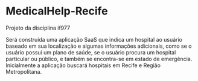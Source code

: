 # MedicalHelp-Recife
Projeto da disciplina if977

Será construída uma aplicação SaaS que indica um hospital ao usuário baseado em sua localização e algumas informações adicionais, como se o usuário possui um plano de saúde, se o usuário procura um hospital particular ou público, e também se encontra-se em estado de emergência. Inicialmente a aplicação buscará hospitais em Recife e Região Metropolitana.
